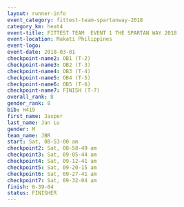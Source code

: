```yaml
---
layout: runner-info 
event_category: fittest-team-spartanway-2018 
category_km: heat4 
event-title: FITTEST TEAM  EVENT 1 THE SPARTAN WAY 2018 
event-location: Makati Philippines 
event-logo: 
event-date: 2018-03-01 
checkpoint-name2: OB1 (T-2) 
checkpoint-name3: OB2 (T-3) 
checkpoint-name4: OB3 (T-4) 
checkpoint-name5: OB4 (T-5) 
checkpoint-name6: OB5 (T-6) 
checkpoint-name7: FINISH (T-7) 
overall_rank: 8
gender_rank: 8
bib: H419
first_name: Jasper
last_name: Jan Lu
gender: M
team_name: JBR
start: Sat, 08-53-00 am
checkpoint2: Sat, 08-58-49 am
checkpoint3: Sat, 09-05-44 am
checkpoint4: Sat, 09-12-41 am
checkpoint5: Sat, 09-20-15 am
checkpoint6: Sat, 09-27-41 am
checkpoint7: Sat, 09-32-04 am
finish: 0-39-04
status: FINISHER
---
```

